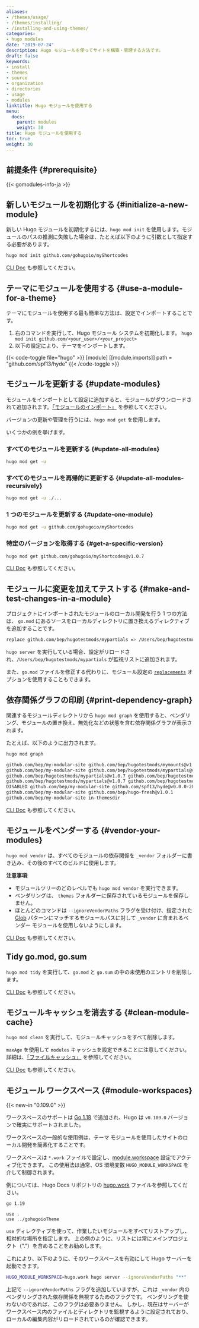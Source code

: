 ```yaml
---
aliases:
- /themes/usage/
- /themes/installing/
- /installing-and-using-themes/
categories:
- hugo modules
date: "2019-07-24"
description: Hugo モジュールを使ってサイトを構築・管理する方法です。
draft: false
keywords:
- install
- themes
- source
- organization
- directories
- usage
- modules
linktitle: Hugo モジュールを使用する
menu:
  docs:
    parent: modules
    weight: 30
title: Hugo モジュールを使用する
toc: true
weight: 30
---
```


## 前提条件 {#prerequisite}

{{< gomodules-info-ja >}}

## 新しいモジュールを初期化する {#initialize-a-new-module}

新しい Hugo モジュールを初期化するには、`hugo mod init` を使用します。モジュールのパスの推測に失敗した場合は、たとえば以下のように引数として指定する必要があります。

```bash
hugo mod init github.com/gohugoio/myShortcodes
```

[CLI Doc](/commands/hugo_mod_init/) も参照してください。

## テーマにモジュールを使用する {#use-a-module-for-a-theme}

テーマにモジュールを使用する最も簡単な方法は、設定でインポートすることです。

1. 右のコマンドを実行して、Hugo モジュール システムを初期化します。 `hugo mod init github.com/<your_user>/<your_project>`
2. 以下の設定により、テーマをインポートします。

{{< code-toggle file="hugo" >}}
[module]
  [[module.imports]]
    path = "github.com/spf13/hyde"
{{< /code-toggle >}}

## モジュールを更新する {#update-modules}

モジュールをインポートとして設定に追加すると、モジュールがダウンロードされて追加されます。[「モジュールのインポート」](/hugo-modules/configuration/#module-config-imports) を参照してください。

バージョンの更新や管理を行うには、`hugo mod get` を使用します。

いくつかの例を挙げます。

### すべてのモジュールを更新する {#update-all-modules}

```bash
hugo mod get -u
```

### すべてのモジュールを再帰的に更新する {#update-all-modules-recursively}

```bash
hugo mod get -u ./...
```

### 1 つのモジュールを更新する {#update-one-module}

```bash
hugo mod get -u github.com/gohugoio/myShortcodes
```

### 特定のバージョンを取得する {#get-a-specific-version}

```bash
hugo mod get github.com/gohugoio/myShortcodes@v1.0.7
```

[CLI Doc](/commands/hugo_mod_get/) も参照してください。

## モジュールに変更を加えてテストする {#make-and-test-changes-in-a-module}

プロジェクトにインポートされたモジュールのローカル開発を行う 1 つの方法は、 `go.mod` にあるソースをローカルディレクトリに置き換えるディレクティブを追加することです。

```bash
replace github.com/bep/hugotestmods/mypartials => /Users/bep/hugotestmods/mypartials
```

`hugo server` を実行している場合、設定がリロードされ、`/Users/bep/hugotestmods/mypartials` が監視リストに追加されます。

また、`go.mod` ファイルを修正する代わりに、モジュール設定の [`replacements`](/hugo-modules/configuration/#module-config-top-level) オプションを使用することもできます。

## 依存関係グラフの印刷 {#print-dependency-graph}

関連するモジュールディレクトリから `hugo mod graph` を使用すると、ベンダリング、モジュールの置き換え、無効化などの状態を含む依存関係グラフが表示されます。

たとえば、以下のように出力されます。

```bash
hugo mod graph

github.com/bep/my-modular-site github.com/bep/hugotestmods/mymounts@v1.2.0
github.com/bep/my-modular-site github.com/bep/hugotestmods/mypartials@v1.0.7
github.com/bep/hugotestmods/mypartials@v1.0.7 github.com/bep/hugotestmods/myassets@v1.0.4
github.com/bep/hugotestmods/mypartials@v1.0.7 github.com/bep/hugotestmods/myv2@v1.0.0
DISABLED github.com/bep/my-modular-site github.com/spf13/hyde@v0.0.0-20190427180251-e36f5799b396
github.com/bep/my-modular-site github.com/bep/hugo-fresh@v1.0.1
github.com/bep/my-modular-site in-themesdir
```

[CLI Doc](/commands/hugo_mod_graph/) も参照してください。

## モジュールをベンダーする {#vendor-your-modules}

`hugo mod vendor` は、すべてのモジュールの依存関係を `_vendor` フォルダーに書き込み、その後のすべてのビルドに使用します。

**注意事項**:

* モジュールツリーのどのレベルでも `hugo mod vendor` を実行できます。
* ベンダリングは、 `themes` フォルダーに保存されているモジュールを保存しません。
* ほとんどのコマンドは `--ignoreVendorPaths` フラグを受け付け、指定された [Glob](https://github.com/gobwas/glob) パターンにマッチするモジュールパスに対して `_vendor` に含まれるベンダー モジュールを使用しないようにします。

[CLI Doc](/commands/hugo_mod_vendor/) も参照してください。

## Tidy go.mod, go.sum

`hugo mod tidy` を実行して、`go.mod` と `go.sum` の中の未使用のエントリを削除します。

[CLI Doc](/commands/hugo_mod_clean/) も参照してください。

## モジュールキャッシュを消去する {#clean-module-cache}

`hugo mod clean` を実行して、モジュールキャッシュをすべて削除します。

`maxAge` を使用して `modules` キャッシュを設定できることに注意してください。詳細は、[「ファイルキャッシュ」](/getting-started/configuration/#configure-file-caches) を参照してください。

[CLI Doc](/commands/hugo_mod_clean/) も参照してください。

## モジュール ワークスペース {#module-workspaces}

{{< new-in "0.109.0" >}}

ワークスペースのサポートは [Go 1.18](https://go.dev/blog/get-familiar-with-workspaces) で追加され、Hugo は `v0.109.0` バージョンで確実にサポートされました。

ワークスペースの一般的な使用例は、テーマ モジュールを使用したサイトのローカル開発を簡素化することです。

ワークスペースは `*.work` ファイルで設定し、[module.workspace](/hugo-modules/configuration/) 設定でアクティブ化できます。
この使用法は通常、OS 環境変数 `HUGO_MODULE_WORKSPACE` を介して制御されます。

例については、Hugo Docs リポジトリの [hugo.work](https://github.com/gohugoio/hugo/blob/master/hugo.work) ファイルを参照してください。

```text
go 1.19

use .
use ../gohugoioTheme
```

`use` ディレクティブを使って、作業したいモジュールをすべてリストアップし、相対的な場所を指定します。
上の例のように、リストには常にメインプロジェクト（"."）を含めることをお勧めします。

これにより、以下のように、そのワークスペースを有効にして Hugo サーバーを起動できます。

```bash
HUGO_MODULE_WORKSPACE=hugo.work hugo server --ignoreVendorPaths "**"
```

上記で `--ignoreVendorPaths` フラグを追加していますが、これは `_vendor` 内のベンダリングされた依存関係を無視するためのフラグです。
ベンダリングを使わないのであれば、このフラグは必要ありません。
しかし、現在はサーバーがワークスペース内のファイルとディレクトリを監視するように設定されており、ローカルの編集内容がリロードされているのが確認できます。
